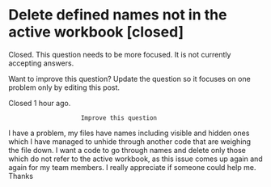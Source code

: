 
# Delete defined names not in the active workbook [closed]







Closed. This question needs to be more focused. It is not currently accepting answers.
                        
                    










Want to improve this question? Update the question so it focuses on one problem only by editing this post.


Closed 1 hour ago.







                        Improve this question
                    



I have a problem, my files have names including visible and hidden ones which I have managed to unhide through another code that are weighing the file down.
I want a code to go through names and delete only those which do not refer to the active workbook, as this issue comes up again and again for my team members.
I really appreciate if someone could help me.
Thanks

        